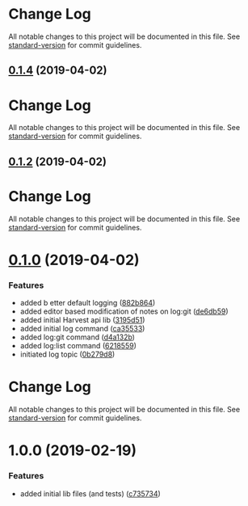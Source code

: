 # Change Log

All notable changes to this project will be documented in this file. See [standard-version](https://github.com/conventional-changelog/standard-version) for commit guidelines.

## [0.1.4](https://github.com/lucasconstantino/harvest-cli/compare/v0.1.3...v0.1.4) (2019-04-02)



# Change Log

All notable changes to this project will be documented in this file. See [standard-version](https://github.com/conventional-changelog/standard-version) for commit guidelines.

## [0.1.2](https://github.com/lucasconstantino/harvest-cli/compare/v0.1.1...v0.1.2) (2019-04-02)



# Change Log

All notable changes to this project will be documented in this file. See [standard-version](https://github.com/conventional-changelog/standard-version) for commit guidelines.

# [0.1.0](https://github.com/lucasconstantino/harvest-cli/compare/v1.0.0...v0.1.0) (2019-04-02)


### Features

* added b etter default logging ([882b864](https://github.com/lucasconstantino/harvest-cli/commit/882b864))
* added editor based modification of notes on log:git ([de6db59](https://github.com/lucasconstantino/harvest-cli/commit/de6db59))
* added initial Harvest api lib ([3195d51](https://github.com/lucasconstantino/harvest-cli/commit/3195d51))
* added initial log command ([ca35533](https://github.com/lucasconstantino/harvest-cli/commit/ca35533))
* added log:git command ([d4a132b](https://github.com/lucasconstantino/harvest-cli/commit/d4a132b))
* added log:list command ([6218559](https://github.com/lucasconstantino/harvest-cli/commit/6218559))
* initiated log topic ([0b279d8](https://github.com/lucasconstantino/harvest-cli/commit/0b279d8))



# Change Log

All notable changes to this project will be documented in this file. See [standard-version](https://github.com/conventional-changelog/standard-version) for commit guidelines.

# 1.0.0 (2019-02-19)


### Features

* added initial lib files (and tests) ([c735734](https://github.com/lucasconstantino/node-lib-boilerplate/commit/c735734))
